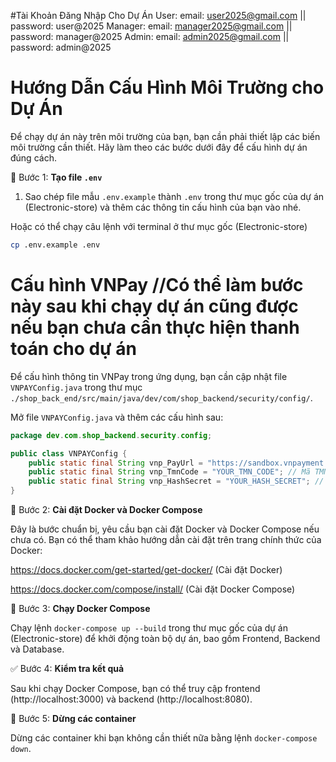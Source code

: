 #Tài Khoản Đăng Nhập Cho Dự Án
User: email: user2025@gmail.com || password: user@2025 
Manager: email: manager2025@gmail.com || password: manager@2025
Admin: email: admin2025@gmail.com || password: admin@2025

# Hướng Dẫn Cấu Hình Môi Trường cho Dự Án

Để chạy dự án này trên môi trường của bạn, bạn cần phải thiết lập các biến môi trường cần thiết. Hãy làm theo các bước dưới đây để cấu hình dự án đúng cách.

📁 Bước 1: **Tạo file `.env`**

1. Sao chép file mẫu `.env.example` thành `.env` trong thư mục gốc của dự án (Electronic-store) 
và thêm các thông tin cấu hình của bạn vào nhé.

Hoặc có thể chạy câu lệnh với terminal ở thư mục gốc (Electronic-store) 
   ```bash
  cp .env.example .env  
   ```

# Cấu hình VNPay //Có thể làm bước này sau khi chạy dự án cũng được nếu bạn chưa cần thực hiện thanh toán cho dự án

Để cấu hình thông tin VNPay trong ứng dụng, bạn cần cập nhật file `VNPAYConfig.java` trong thư mục `./shop_back_end/src/main/java/dev/com/shop_backend/security/config/`.

Mở file `VNPAYConfig.java` và thêm các cấu hình sau:

```java
package dev.com.shop_backend.security.config;

public class VNPAYConfig {
    public static final String vnp_PayUrl = "https://sandbox.vnpayment.vn/paymentv2/vpcpay.html"; // Thay thế bằng URL thực tế
    public static final String vnp_TmnCode = "YOUR_TMN_CODE"; // Mã TMN của bạn
    public static final String vnp_HashSecret = "YOUR_HASH_SECRET"; // Hash secret của bạn
}

```


🐳 Bước 2: **Cài đặt Docker và Docker Compose**

Đây là bước chuẩn bị, yêu cầu bạn cài đặt Docker và Docker Compose nếu chưa có.
Bạn có thể tham khảo hướng dẫn cài đặt trên trang chính thức của Docker:

https://docs.docker.com/get-started/get-docker/ (Cài đặt Docker)

https://docs.docker.com/compose/install/ (Cài đặt Docker Compose)

🚀 Bước 3: **Chạy Docker Compose**

Chạy lệnh `docker-compose up --build` trong thư mục gốc của dự án (Electronic-store) để khởi động toàn bộ dự án, 
bao gồm Frontend, Backend và Database.


✅ Bước 4: **Kiểm tra kết quả**

Sau khi chạy Docker Compose, bạn có thể truy cập frontend (http://localhost:3000) và backend (http://localhost:8080).



🛑 Bước 5: **Dừng các container**

Dừng các container khi bạn không cần thiết nữa bằng lệnh `docker-compose down`.
